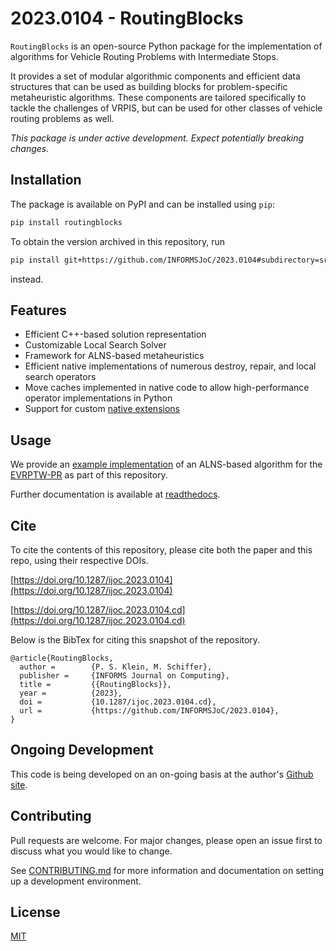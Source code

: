 # 2023.0104 - RoutingBlocks

`RoutingBlocks` is an open-source Python package for the implementation of algorithms for Vehicle Routing Problems with
Intermediate Stops.

It provides a set of modular algorithmic components and efficient data structures that can be used as building blocks
for problem-specific metaheuristic algorithms. These components are tailored specifically to tackle the challenges of
VRPIS, but can be used for other classes of vehicle routing problems as well.

*This package is under active development. Expect potentially breaking changes.*

## Installation

The package is available on PyPI and can be installed using `pip`:

```bash
pip install routingblocks
```

To obtain the version archived in this repository, run

```bash
pip install git+https://github.com/INFORMSJoC/2023.0104#subdirectory=src
```

instead.

## Features

* Efficient C++-based solution representation
* Customizable Local Search Solver
* Framework for ALNS-based metaheuristics
* Efficient native implementations of numerous destroy, repair, and local search operators
* Move caches implemented in native code to allow high-performance operator implementations in Python
* Support for custom [native extensions](https://github.com/tumBAIS/routingblocks-native-extension-example)

## Usage

We provide an [example implementation](https://github.com/tumBAIS/RoutingBlocks/tree/main/examples) of an ALNS-based
algorithm for
the [EVRPTW-PR](https://research.sabanciuniv.edu/id/eprint/26033/1/WP_EVRPTW-Partial_Recharge_KeskinCatay.pdf) as part
of this repository.

Further documentation is available
at [readthedocs](https://routingblocks.readthedocs.io/en/latest/getting_started.html).

## Cite

To cite the contents of this repository, please cite both the paper and this repo, using their respective DOIs.

[https://doi.org/10.1287/ijoc.2023.0104](https://doi.org/10.1287/ijoc.2023.0104)

[https://doi.org/10.1287/ijoc.2023.0104.cd](https://doi.org/10.1287/ijoc.2023.0104.cd)

Below is the BibTex for citing this snapshot of the repository.

```
@article{RoutingBlocks,
  author =        {P. S. Klein, M. Schiffer},
  publisher =     {INFORMS Journal on Computing},
  title =         {{RoutingBlocks}},
  year =          {2023},
  doi =           {10.1287/ijoc.2023.0104.cd},
  url =           {https://github.com/INFORMSJoC/2023.0104},
}  
```
## Ongoing Development

This code is being developed on an on-going basis at the author's
[Github site](https://github.com/tumBAIS/routingblocks).

## Contributing

Pull requests are welcome. For major changes, please open an issue first
to discuss what you would like to change.

See [CONTRIBUTING.md](CONTRIBUTING.md) for more information and documentation on setting up a development environment.

## License

[MIT](https://choosealicense.com/licenses/mit/)
